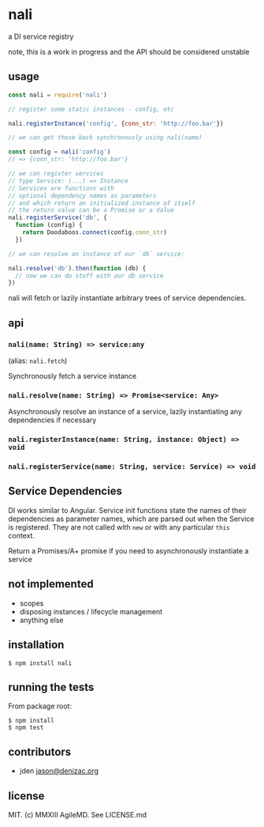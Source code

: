 # nali
a DI service registry

note, this is a work in progress and the API should be considered unstable

## usage
```js
const nali = require('nali')

// register some static instances - config, etc

nali.registerInstance('config', {conn_str: 'http://foo.bar'})

// we can get those back synchronously using nali(name)

const config = nali('config')
// => {conn_str: 'http://foo.bar'}

// we can register services
// type Service: (...) => Instance
// Services are functions with
// optional dependency names as parameters
// and which return an initialized instance of itself
// the return value can be a Promise or a Value
nali.registerService('db', {
  function (config) {
    return Doodaboos.connect(config.conn_str)
  })

// we can resolve an instance of our `db` service:

nali.resolve('db').then(function (db) {
  // now we can do stuff with our db service
})

```

nali will fetch or lazily instantiate arbitrary trees of service dependencies.

## api

### `nali(name: String) => service:any`
(alias: `nali.fetch`)

Synchronously fetch a service instance

### `nali.resolve(name: String) => Promise<service: Any>`
Asynchronously resolve an instance of a service, lazily instantiating any dependencies if necessary

### `nali.registerInstance(name: String, instance: Object) => void`

### `nali.registerService(name: String, service: Service) => void`


## Service Dependencies

DI works similar to Angular. Service init functions state the names of their dependencies as parameter names, which are parsed out when the Service is registered. They are not called with `new` or with any particular `this` context.

Return a Promises/A+ promise if you need to asynchronously instantiate a service

## not implemented

- scopes
- disposing instances / lifecycle management
- anything else


## installation

    $ npm install nali


## running the tests

From package root:

    $ npm install
    $ npm test


## contributors

- jden <jason@denizac.org>


## license

MIT. (c) MMXIII AgileMD. See LICENSE.md
